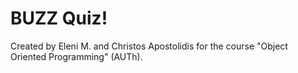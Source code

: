 # BUZZ Quiz! 

Created by Eleni M. and Christos Apostolidis for the course "Object Oriented Programming" (AUTh).
